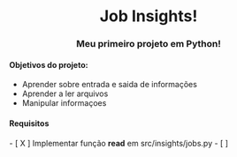 
<h1 align="center">Job Insights!</h1>

<h3 align="center"> Meu primeiro projeto em Python! </h3>

<h4> Objetivos do projeto: </h4>
    <ul> 
        <li> Aprender sobre entrada e saida de informações  </li>
        <li> Aprender a ler arquivos </li>
        <li> Manipular informaçoes </li>
    </ul>
   

<h4> Requisitos </h4>
 - [ X ] Implementar função <b>read</b> em src/insights/jobs.py
 - [ ] 
 
